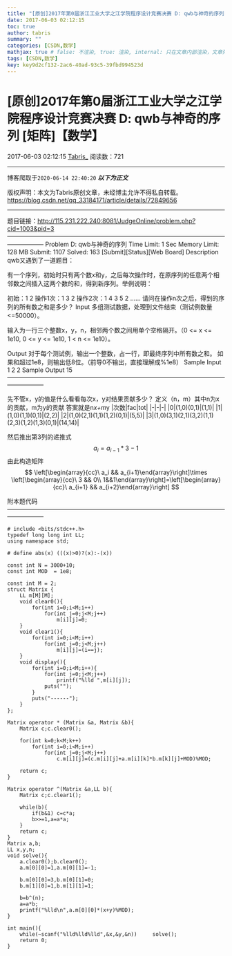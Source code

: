 ```yaml
---
title: "[原创]2017年第0届浙江工业大学之江学院程序设计竞赛决赛 D: qwb与神奇的序列 [矩阵]【数学】"
date: 2017-06-03 02:12:15
toc: true
author: tabris
summary: ""
categories: [CSDN,数学]
mathjax: true # false: 不渲染, true: 渲染, internal: 只在文章内部渲染，文章列表中不渲染
tags: [CSDN,数学]
key: key9d2cf132-2ac6-40ad-93c5-39fbd994523d
---
```


# [原创]2017年第0届浙江工业大学之江学院程序设计竞赛决赛 D: qwb与神奇的序列 [矩阵]【数学】

2017-06-03 02:12:15  [Tabris_](https://me.csdn.net/qq_33184171) 阅读数：721

---

博客爬取于`2020-06-14 22:40:20`
***以下为正文***

版权声明：本文为Tabris原创文章，未经博主允许不得私自转载。
https://blog.csdn.net/qq_33184171/article/details/72849656

<!-- more -->

---

题目链接：http://115.231.222.240:8081/JudgeOnline/problem.php?cid=1003&pid=3
——————————————————————————————————————————
Problem D: qwb与神奇的序列
Time Limit: 1 Sec  Memory Limit: 128 MB
Submit: 1107  Solved: 163
[Submit][Status][Web Board]
Description
qwb又遇到了一道题目：

有一个序列，初始时只有两个数x和y，之后每次操作时，在原序列的任意两个相邻数之间插入这两个数的和，得到新序列。举例说明：

初始：1 2
操作1次：1 3 2
操作2次：1 4 3 5 2
……
请问在操作n次之后，得到的序列的所有数之和是多少？
Input
多组测试数据，处理到文件结束（测试例数量<=50000）。

输入为一行三个整数x，y，n，相邻两个数之间用单个空格隔开。（0 <= x <= 1e10, 0 <= y <= 1e10, 1 < n <= 1e10）。

Output
对于每个测试例，输出一个整数，占一行，即最终序列中所有数之和。
如果和超过1e8，则输出低8位。（前导0不输出，直接理解成%1e8）
Sample Input
1 2 2
Sample Output
15
——————————————————————————————————————————

先不管x，y的值是什么看看每次x，y对结果贡献多少？
定义（n，m）其中n为x的贡献，m为y的贡献  答案就是n*x+m*y
|次数|fac|tot|
|-|-|-|
|0|(1,0)(0,1)|(1,1)|
|1|(1,0)(1,1)(0,1)|(2,2)|
|2|(1,0)(2,1)(1,1)(1,2)(0,1)|(5,5)|
|3|(1,0)(3,1)(2,1)(3,2)(1,1)(2,3)(1,2)(1,3)(0,1)|(14,14)|

然后推出第3列的递推式
$$
a_i=a_{i-1}*3-1
$$
由此构造矩阵
$$
\left[\begin{array}{cc}\ a_i && a_{i+1}\end{array}\right]\times \left[\begin{array}{cc}\ 3 && 0\\ 1&&1\end{array}\right]=\left[\begin{array}{cc}\ a_{i+1} && a_{i+2}\end{array}\right]
$$

附本题代码
——————————————————————————————————————————
```
# include <bits/stdc++.h>
typedef long long int LL;
using namespace std;
 
# define abs(x) (((x)>0)?(x):-(x))
 
const int N = 3000+10;
const int MOD  = 1e8;
 
const int M = 2;
struct Matrix {
    LL m[M][M];
    void clear0(){
        for(int i=0;i<M;i++)
            for(int j=0;j<M;j++)
                m[i][j]=0;
    }
    void clear1(){
        for(int i=0;i<M;i++)
            for(int j=0;j<M;j++)
                m[i][j]=(i==j);
    }
    void display(){
        for(int i=0;i<M;i++){
            for(int j=0;j<M;j++)
                printf("%lld ",m[i][j]);
            puts("");
        }
        puts("------");
    }
};
 
Matrix operator * (Matrix &a, Matrix &b){
    Matrix c;c.clear0();
 
    for(int k=0;k<M;k++)
        for(int i=0;i<M;i++)
            for(int j=0;j<M;j++)
                c.m[i][j]=(c.m[i][j]+a.m[i][k]*b.m[k][j]+MOD)%MOD;
 
    return c;
}
 
Matrix operator ^(Matrix &a,LL b){
    Matrix c;c.clear1();
 
    while(b){
        if(b&1) c=c*a;
        b>>=1,a=a*a;
    }
    return c;
}
Matrix a,b;
LL x,y,n;
void solve(){
    a.clear0();b.clear0();
    a.m[0][0]=1,a.m[0][1]=-1;
 
    b.m[0][0]=3,b.m[0][1]=0;
    b.m[1][0]=1,b.m[1][1]=1;
 
    b=b^(n);
    a=a*b;
    printf("%lld\n",a.m[0][0]*(x+y)%MOD);
}
 
int main(){
    while(~scanf("%lld%lld%lld",&x,&y,&n))     solve();
    return 0;
}
```
